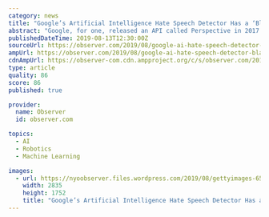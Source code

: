 ```yaml
---
category: news
title: "Google’s Artificial Intelligence Hate Speech Detector Has a ‘Black Tweet’ Problem"
abstract: "Google, for one, released an API called Perspective in 2017 that claimed to be able to detect “toxic” text-based content with artificial intelligence. Perspec­tive defines “toxic” as “a ..."
publishedDateTime: 2019-08-13T12:30:00Z
sourceUrl: https://observer.com/2019/08/google-ai-hate-speech-detector-black-racial-bias-twitter-study/
ampUrl: https://observer.com/2019/08/google-ai-hate-speech-detector-black-racial-bias-twitter-study/amp/
cdnAmpUrl: https://observer-com.cdn.ampproject.org/c/s/observer.com/2019/08/google-ai-hate-speech-detector-black-racial-bias-twitter-study/amp/
type: article
quality: 86
score: 86
published: true

provider:
  name: Observer
  id: observer.com

topics:
  - AI
  - Robotics
  - Machine Learning

images:
  - url: https://nyoobserver.files.wordpress.com/2019/08/gettyimages-656324070.jpg?quality=80&amp;w=1200&amp;strip
    width: 2835
    height: 1752
    title: "Google’s Artificial Intelligence Hate Speech Detector Has a ‘Black Tweet’ Problem"
---
```

